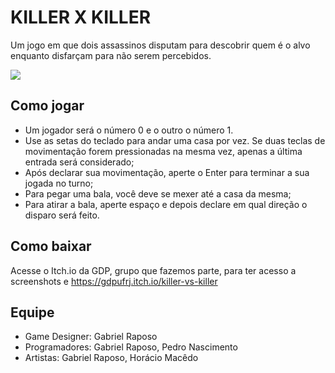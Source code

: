 # KILLER X KILLER
Um jogo em que dois assassinos disputam para descobrir quem é o alvo enquanto disfarçam para não serem percebidos.

![](https://img.itch.zone/aW1hZ2UvMjMyOTg2LzExMDU4NDIucG5n/original/3YZ7z%2F.png)

## Como jogar
- Um jogador será o número 0 e o outro o número 1.
- Use as setas do teclado para andar uma casa por vez. Se duas teclas de movimentação forem pressionadas na mesma vez, apenas a última entrada será considerado;
- Após declarar sua movimentação, aperte o Enter para terminar a sua jogada no turno;
- Para pegar uma bala, você deve se mexer até a casa da mesma;
- Para atirar a bala, aperte espaço e depois declare em qual direção o disparo será feito.

## Como baixar
Acesse o Itch.io da GDP, grupo que fazemos parte, para ter acesso a screenshots e 
https://gdpufrj.itch.io/killer-vs-killer

## Equipe
* Game Designer:  Gabriel Raposo
* Programadores: Gabriel Raposo, Pedro Nascimento
* Artistas: Gabriel Raposo, Horácio Macêdo
